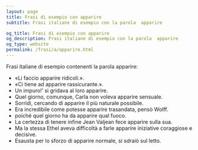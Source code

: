 ```yaml
---
layout: page
title: Frasi di esempio con apparire 
subtitle: Frasi italiane di esempio con la parola  apparire

og_title: Frasi di esempio con apparire 
og_description: Frasi italiane di esempio con la parola  apparire
og_type: website
permalink: /frasi/a/apparire.html
---
```


Frasi italiane di esempio contenenti la parola apparire:


- «Li faccio apparire ridicoli.».
- «Ci tiene ad apparire rassicurante.».
- Un impuro!’ si gridava al loro apparire.
- Quel giorno, comunque, Carla non voleva apparire sensuale.
- Sorridi, cercando di apparire il più naturale possibile.
- Era incredibile come potesse apparire trasandata, pensò Wolff.
- poiché quel giorno ha da apparire qual fuoco.
- La certezza di tenere infine Jean Valjean fece apparire sulla sua.
- Ma la stessa Ethel aveva difficoltà a farle apparire iniziative coraggiose e decisive.
- Esausta per lo sforzo di apparire normale, si sdraiò sul letto.

